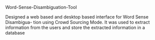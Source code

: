 Word-Sense-Disambiguation-Tool

Designed a web based and desktop based interface for Word Sense Disambigua-
tion using Crowd Sourcing Mode. It was used to extract information from the
users and store the extracted information in a database
